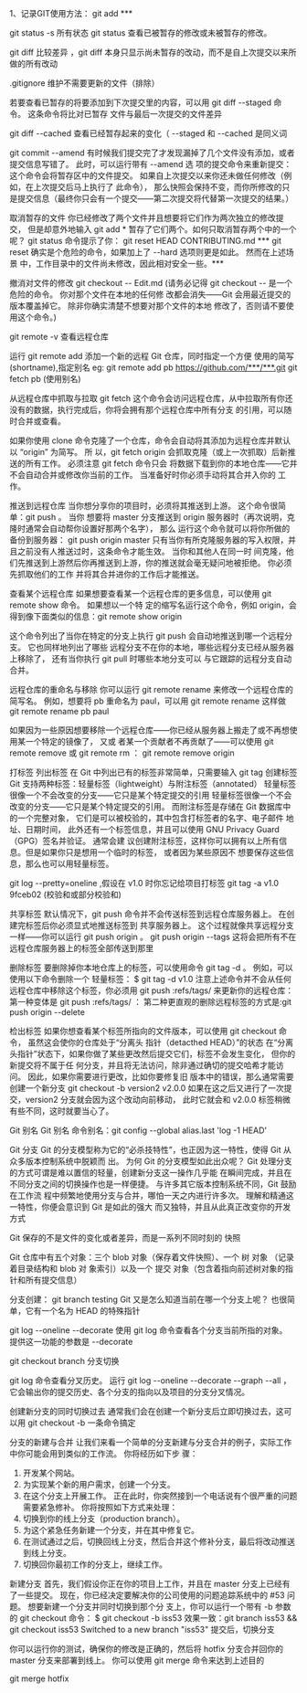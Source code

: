 1、记录GIT使用方法：
git add ***


git status -s 所有状态
git status 查看已被暂存的修改或未被暂存的修改。

git diff 比较差异 ，git diff 本身只显示尚未暂存的改动，而不是自上次提交以来所做的所有改动

.gitignore  维护不需要更新的文件（排除）

若要查看已暂存的将要添加到下次提交里的内容，可以用 git diff --staged 命令。 这条命令将比对已暂存
文件与最后一次提交的文件差异 

git diff --cached 查看已经暂存起来的变化（ --staged 和 --cached 是同义词


git commit --amend
有时候我们提交完了才发现漏掉了几个文件没有添加，或者提交信息写错了。 此时，可以运行带有 --amend 选
项的提交命令来重新提交：
这个命令会将暂存区中的文件提交。 如果自上次提交以来你还未做任何修改（例如，在上次提交后马上执行了
此命令）， 那么快照会保持不变，而你所修改的只是提交信息（最终你只会有一个提交——第二次提交将代替第一次提交的结果。）

取消暂存的文件
你已经修改了两个文件并且想要将它们作为两次独立的修改提交， 但是却意外地输入
git add * 暂存了它们两个。如何只取消暂存两个中的一个呢？ git status 命令提示了你：
git reset HEAD CONTRIBUTING.md
***  git reset 确实是个危险的命令，如果加上了 --hard 选项则更是如此。 然而在上述场景
中，工作目录中的文件尚未修改，因此相对安全一些。***

撤消对文件的修改    git checkout -- Edit.md 
(请务必记得 git checkout -- <file> 是一个危险的命令。 你对那个文件在本地的任何修
改都会消失——Git 会用最近提交的版本覆盖掉它。 除非你确实清楚不想要对那个文件的本地
修改了，否则请不要使用这个命令。)

git remote  -v  查看远程仓库

运行 git remote add <shortname> <url> 添加一个新的远程 Git 仓库，同时指定一个方便
使用的简写(shortname),指定别名
eg: git remote add pb https://github.com/***/***.git
git fetch pb  (使用别名)

从远程仓库中抓取与拉取
 git fetch <remote> 这个命令会访问远程仓库，从中拉取所有你还没有的数据，执行完成后，你将会拥有那个远程仓库中所有分支
的引用，可以随时合并或查看。

如果你使用 clone 命令克隆了一个仓库，命令会自动将其添加为远程仓库并默认以 “origin” 为简写。 所
以，git fetch origin 会抓取克隆（或上一次抓取）后新推送的所有工作。 必须注意 git fetch 命令只会
将数据下载到你的本地仓库——它并不会自动合并或修改你当前的工作。 当准备好时你必须手动将其合并入你的
工作。

推送到远程仓库
当你想分享你的项目时，必须将其推送到上游。 这个命令很简单：git push <remote> <branch>。 当你
想要将 master 分支推送到 origin 服务器时（再次说明，克隆时通常会自动帮你设置好那两个名字）， 那么
运行这个命令就可以将你所做的备份到服务器：
git push origin master
只有当你有所克隆服务器的写入权限，并且之前没有人推送过时，这条命令才能生效。 当你和其他人在同一时
间克隆，他们先推送到上游然后你再推送到上游，你的推送就会毫无疑问地被拒绝。 你必须先抓取他们的工作
并将其合并进你的工作后才能推送。

查看某个远程仓库
如果想要查看某一个远程仓库的更多信息，可以使用 git remote show <remote> 命令。 如果想以一个特
定的缩写名运行这个命令，例如 origin，会得到像下面类似的信息：git remote show origin

这个命令列出了当你在特定的分支上执行 git push 会自动地推送到哪一个远程分支。 它也同样地列出了哪些
远程分支不在你的本地，哪些远程分支已经从服务器上移除了， 还有当你执行 git pull 时哪些本地分支可以
与它跟踪的远程分支自动合并。


远程仓库的重命名与移除
你可以运行 git remote rename 来修改一个远程仓库的简写名。 例如，想要将 pb 重命名为 paul，可以用
git remote rename 这样做   git remote rename pb paul

如果因为一些原因想要移除一个远程仓库——你已经从服务器上搬走了或不再想使用某一个特定的镜像了， 又或
者某一个贡献者不再贡献了——可以使用 git remote remove 或 git remote rm ：  git remote remove origin


打标签
列出标签
在 Git 中列出已有的标签非常简单，只需要输入 git tag 
创建标签
Git 支持两种标签：轻量标签（lightweight）与附注标签（annotated）
轻量标签很像一个不会改变的分支——它只是某个特定提交的引用
轻量标签很像一个不会改变的分支——它只是某个特定提交的引用。
而附注标签是存储在 Git 数据库中的一个完整对象， 它们是可以被校验的，其中包含打标签者的名字、电子邮件
地址、日期时间， 此外还有一个标签信息，并且可以使用 GNU Privacy Guard （GPG）签名并验证。 通常会建
议创建附注标签，这样你可以拥有以上所有信息。但是如果你只是想用一个临时的标签， 或者因为某些原因不
想要保存这些信息，那么也可以用轻量标签。

 git log --pretty=oneline  ,假设在 v1.0 时你忘记给项目打标签   git tag -a v1.0 9fceb02 (校验和或部分校验和)
 
 共享标签
 默认情况下，git push 命令并不会传送标签到远程仓库服务器上。 在创建完标签后你必须显式地推送标签到
共享服务器上。 这个过程就像共享远程分支一样——你可以运行 git push origin <tagname>。
git push origin --tags   这将会把所有不在远程仓库服务器上的标签全部传送到那里


删除标签
要删除掉你本地仓库上的标签，可以使用命令 git tag -d <tagname>。 例如，可以使用以下命令删除一个
轻量标签：
$ git tag -d v1.0
注意上述命令并不会从任何远程仓库中移除这个标签，你必须用 git push <remote>
:refs/tags/<tagname> 来更新你的远程仓库：
第一种变体是 git push <remote> :refs/tags/<tagname> ：
 第二种更直观的删除远程标签的方式是:git push origin --delete <tagname>
 
 
 检出标签
 如果你想查看某个标签所指向的文件版本，可以使用 git checkout 命令， 虽然这会使你的仓库处于“分离头
指针（detacthed HEAD）”的状态
在“分离头指针”状态下，如果你做了某些更改然后提交它们，标签不会发生变化， 但你的新提交将不属于任
何分支，并且将无法访问，除非通过确切的提交哈希才能访问。 因此，如果你需要进行更改，比如你要修复旧
版本中的错误，那么通常需要创建一个新分支
git checkout -b version2 v2.0.0  如果在这之后又进行了一次提交，version2 分支就会因为这个改动向前移动， 此时它就会和 v2.0.0 标签稍微有些不同，这时就要当心了。

Git 别名
Git 别名  命令别名：git config --global alias.last 'log -1 HEAD'



Git 分支
 Git 的分支模型称为它的“必杀技特性”，也正因为这一特性，使得 Git 从众多版本控制系统中脱颖而
出。 为何 Git 的分支模型如此出众呢？ Git 处理分支的方式可谓是难以置信的轻量，创建新分支这一操作几乎能
在瞬间完成，并且在不同分支之间的切换操作也是一样便捷。 与许多其它版本控制系统不同，Git 鼓励在工作流
程中频繁地使用分支与合并，哪怕一天之内进行许多次。 理解和精通这一特性，你便会意识到 Git 是如此的强大
而又独特，并且从此真正改变你的开发方式


Git 保存的不是文件的变化或者差异，而是一系列不同时刻的 快照

Git 仓库中有五个对象：三个 blob 对象（保存着文件快照）、一个 树 对象 （记录着目录结构和 blob 对
象索引）以及一个 提交 对象（包含着指向前述树对象的指针和所有提交信息）

分支创建：   git branch testing
Git 又是怎么知道当前在哪一个分支上呢？ 也很简单，它有一个名为 HEAD 的特殊指针 

git log --oneline --decorate    使用 git log 命令查看各个分支当前所指的对象。 提供这一功能的参数是 --decorate

git checkout branch 分支切换

git log 命令查看分叉历史。 运行 git log --oneline --decorate --graph
--all ，它会输出你的提交历史、各个分支的指向以及项目的分支分叉情况。



创建新分支的同时切换过去
通常我们会在创建一个新分支后立即切换过去，这可以用 git checkout -b
<newbranchname> 一条命令搞定


分支的新建与合并
让我们来看一个简单的分支新建与分支合并的例子，实际工作中你可能会用到类似的工作流。 你将经历如下步
骤：
1. 开发某个网站。
2. 为实现某个新的用户需求，创建一个分支。
3. 在这个分支上开展工作。
正在此时，你突然接到一个电话说有个很严重的问题需要紧急修补。 你将按照如下方式来处理：
1. 切换到你的线上分支（production branch）。
2. 为这个紧急任务新建一个分支，并在其中修复它。
3. 在测试通过之后，切换回线上分支，然后合并这个修补分支，最后将改动推送到线上分支。
4. 切换回你最初工作的分支上，继续工作。

新建分支
首先，我们假设你正在你的项目上工作，并且在 master 分支上已经有了一些提交。
现在，你已经决定要解决你的公司使用的问题追踪系统中的 #53 问题。 想要新建一个分支并同时切换到那个分
支上，你可以运行一个带有 -b 参数的 git checkout 命令：
$ git checkout -b iss53     效果一致：git branch iss53  && git checkout iss53
Switched to a new branch "iss53"   提交后，切换分支

你可以运行你的测试，确保你的修改是正确的，然后将 hotfix 分支合并回你的 master 分支来部署到线上。
你可以使用 git merge 命令来达到上述目的

git merge hotfix
